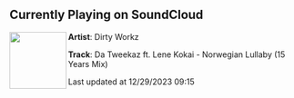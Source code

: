 ## Currently Playing on SoundCloud

[<img align="left" width="100" src="https://i1.sndcdn.com/artworks-2WB9biLso2elhAEb-uYLetQ-t500x500.jpg">](https://soundcloud.com/dirtyworkzofficial/da-tweekaz-ft-lene-kokai?in=dirtyworkzofficial/sets/15-years-da-tweekaz-ep)

**Artist**: Dirty Workz 

**Track**: Da Tweekaz ft. Lene Kokai - Norwegian Lullaby (15 Years Mix)

Last updated at 12/29/2023 09:15
